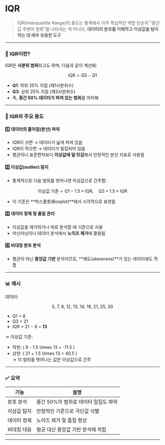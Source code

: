 # IQR
> IQR(Interquartile Range)의 용도는 통계에서 아주 핵심적인 역할
> 단순히 "중간값 주변의 범위"를 나타내는 게 아니라, **데이터의 분포를 이해하고 이상값을 탐지하는 데 매우 유용한 도구**  

---

### 📐 IQR이란?

IQR은 **사분위 범위**라고도 하며, 다음과 같이 계산돼:

```math
\text{IQR} = Q3 - Q1
```

- **Q1**: 하위 25% 지점 (제1사분위수)
- **Q3**: 상위 25% 지점 (제3사분위수)
- 즉, **중간 50% 데이터가 퍼져 있는 범위**를 의미해

---

### 🎯 IQR의 주요 용도

#### 1️⃣ **데이터의 흩어짐(분산) 파악**
- IQR이 크면 → 데이터가 넓게 퍼져 있음
- IQR이 작으면 → 데이터가 밀집되어 있음
- 평균이나 표준편차보다 **이상값에 덜 민감**해서 안정적인 분산 지표로 사용됨

#### 2️⃣ **이상값(outlier) 탐지**
- 통계적으로 다음 범위를 벗어나면 이상값으로 간주함:
 ```math
  \text{이상값 기준} = \text{Q1} - 1.5 \times \text{IQR},\quad \text{Q3} + 1.5 \times \text{IQR}
````
- 이 기준은 **박스플롯(Boxplot)**에서 시각적으로 표현됨

#### 3️⃣ **데이터 정제 및 품질 관리**
- 이상값을 제거하거나 따로 분석할 때 기준으로 사용
- 머신러닝이나 데이터 분석에서 **노이즈 제거**에 활용됨

#### 4️⃣ **비대칭 분포 분석**
- 평균이 아닌 **중앙값 기반** 분석이므로, **왜도(skewness)**가 있는 데이터에도 적합

---

### 📊 예시

데이터:  
```math
 5,\ 7,\ 8,\ 12,\ 13,\ 14,\ 18,\ 21,\ 25,\ 30 
``` 
- Q1 = 8  
- Q3 = 21  
- IQR = 21 − 8 = **13**

→ 이상값 기준:  
- 하한: \( 8 - 1.5 \times 13 = -11.5 \)  
- 상한: \( 21 + 1.5 \times 13 = 40.5 \)  
→ 이 범위를 벗어나는 값은 이상값으로 간주

---

### ✅ 요약

| 기능 | 설명 |
|------|------|
| 분포 분석 | 중간 50%의 범위로 데이터 밀집도 파악 |
| 이상값 탐지 | 안정적인 기준으로 극단값 식별 |
| 데이터 정제 | 노이즈 제거 및 품질 향상 |
| 비대칭 대응 | 평균 대신 중앙값 기반 분석에 적합 |

---
